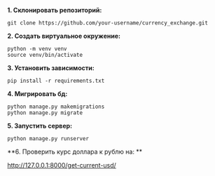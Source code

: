 **1. Склонировать репозиторий:**
		
	git clone https://github.com/your-username/currency_exchange.git

**2. Создать виртуальное окружение:**

	python -m venv venv
	source venv/bin/activate

**3. Установить зависимости:**

	pip install -r requirements.txt

**4. Мигрировать бд:**

	python manage.py makemigrations
	python manage.py migrate

**5. Запустить сервер:**

	python manage.py runserver

**6. Проверить курс доллара к рублю на: **

http://127.0.0.1:8000/get-current-usd/
